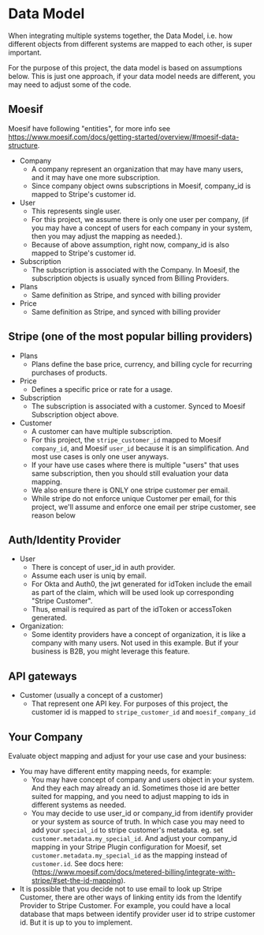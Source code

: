 
# Data Model

When integrating multiple systems together, the Data Model, i.e. how different objects from different systems are mapped to each other, is super important.

For the purpose of this project, the data model is based on assumptions below. This is just one approach, if your data model needs are different, you may need to adjust some of the code.

## Moesif

Moesif have following "entities", for more info see https://www.moesif.com/docs/getting-started/overview/#moesif-data-structure.

- Company
  - A company represent an organization that may have many users, and it may have one more subscription.
  - Since company object owns subscriptions in Moesif, company_id is mapped to Stripe's customer id.
- User
  - This represents single user.
  - For this project, we assume there is only one user per company, (if you may have a concept of users for each company in your system, then you may adjust the mapping as needed.).
  - Because of above assumption, right now, company_id is also mapped to Stripe's customer id.
- Subscription
  - The subscription is associated with the Company. In Moesif, the subscription objects is usually synced from Billing Providers.
- Plans
  - Same definition as Stripe, and synced with billing provider
- Price
  - Same definition as Stripe, and synced with billing provider

## Stripe (one of the most popular billing providers)

- Plans
  - Plans define the base price, currency, and billing cycle for recurring purchases of products.
- Price
  - Defines a specific price or rate for a usage.
- Subscription
  - The subscription is associated with a customer. Synced to Moesif Subscription object above.
- Customer
  - A customer can have multiple subscription.
  - For this project, the `stripe_customer_id` mapped to Moesif `company_id`, and Moesif `user_id` because it is an simplification. And most use cases is only one user anyways.
  - If your have use cases where there is multiple "users" that uses same subscription, then you should still evaluation your data mapping.
  - We also ensure there is ONLY one stripe customer per email.
  - While stripe do not enforce unique Customer per email, for this project, we'll assume and enforce one email per stripe customer, see reason below


## Auth/Identity Provider

- User
  - There is concept of user_id in auth provider.
  - Assume each user is uniq by email.
  - For Okta and Auth0, the jwt generated for idToken include the email as part of the claim, which will be used look up corresponding "Stripe Customer".
  - Thus, email is required as part of the idToken or accessToken generated.
- Organization:
  - Some identity providers have a concept of organization, it is like a company with many users. Not used in this example. But if your business is B2B, you might leverage this feature.

## API gateways

- Customer (usually a concept of a customer)
  - That represent one API key. For purposes of this project, the customer id is mapped to `stripe_customer_id` and `moesif_company_id`

## Your Company

Evaluate object mapping and adjust for your use case and your business:

  - You may have different entity mapping needs, for example:
    -  You may have concept of company and users object in your system. And they each may already an id. Sometimes those id are better suited for mapping, and you need to adjust mapping to ids in different systems as needed.
    -  You may decide to use user_id or company_id from identify provider or your system as source of truth. In which case you may need to add your `special_id` to stripe customer's metadata. eg. set `customer.metadata.my_special_id`. And adjust your company_id mapping in your Stripe Plugin configuration for Moesif, set `customer.metadata.my_special_id` as the mapping instead of `customer.id`. See docs here: (https://www.moesif.com/docs/metered-billing/integrate-with-stripe/#set-the-id-mapping).
  - It is possible that you decide not to use email to look up Stripe Customer, there are other ways of linking entity ids from the Identify Provider to Stripe Customer. For example, you could have a local database that maps between identify provider user id to stripe customer id. But it is up to you to implement.

